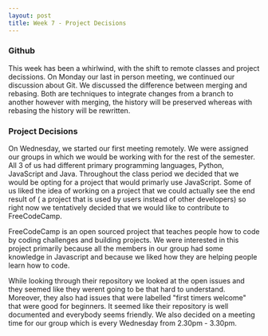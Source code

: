 ```yaml
---
layout: post
title: Week 7 - Project Decisions 
---
```


### Github
This week has been a whirlwind, with the shift to remote classes and project decissions. On Monday our last in person meeting, we continued our discussion about Git. We discussed the difference between merging and rebasing. Both are techniques to integrate changes from a branch to another however with merging, the history will be preserved whereas with rebasing the history will be rewritten. 


### Project Decisions
On Wednesday, we started our first meeting remotely. We were assigned our groups in which we would be working with for the rest of the semester. All 3 of us had different primary programming languages, Python, JavaScript and Java. Throughout the class period we decided that we would be opting for a project that would primarly use JavaScript. Some of us liked the idea of working on a project that we could actually see the end result of ( a project that is used by users instead of other developers) so right now we tentatively decided that we would like to contribute to FreeCodeCamp. 

FreeCodeCamp is an open sourced project that teaches people how to code by coding challenges and building projects. We were interested in this project primarily because all the members in our group had some knowledge in Javascript and because we liked how they are helping people learn how to code. 

While looking through their repository we looked at the open issues and they seemed like they werent going to be that hard to understand. Moreover, they also had issues that were labelled "first timers welcome" that were good for beginners. It seemed like their repository is well documented and everybody seems friendly. We also decided on a meeting time for our group which is every Wednesday from 2.30pm - 3.30pm.

